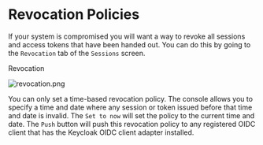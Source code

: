 # Revocation Policies

If your system is compromised you will want a way to revoke all sessions and access tokens that have been handed out. You can do this by going to the `Revocation` tab of the `Sessions` screen.

Revocation

![revocation.png](https://wjw465150.gitbooks.io/keycloak-documentation/content/server\_admin/keycloak-images/revocation.png)

You can only set a time-based revocation policy. The console allows you to specify a time and date where any session or token issued before that time and date is invalid. The `Set to now` will set the policy to the current time and date. The `Push` button will push this revocation policy to any registered OIDC client that has the Keycloak OIDC client adapter installed.

